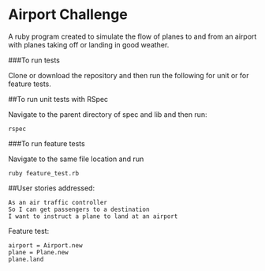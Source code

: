 Airport Challenge
=================

A ruby program created to simulate the flow of planes to and from an airport with planes taking off or landing in good weather.

###To run tests

Clone or download the repository and then run the following for unit or for feature tests.

##To run unit tests with RSpec

Navigate to the parent directory of spec and lib and then run:

```
rspec
```

###To run feature tests

Navigate to the same file location and run

```
ruby feature_test.rb
```

##User stories addressed:

```
As an air traffic controller
So I can get passengers to a destination
I want to instruct a plane to land at an airport
```
Feature test:

```
airport = Airport.new
plane = Plane.new
plane.land
```
